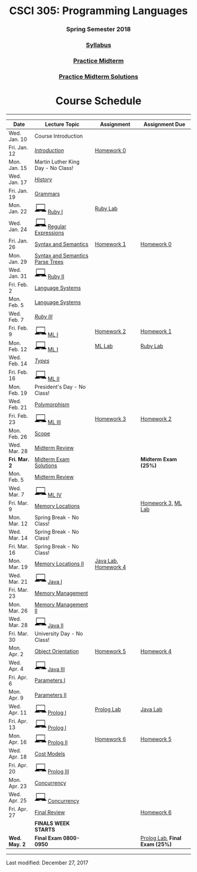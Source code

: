 <div align="center">
<h1>CSCI 305: Programming Languages</h1>
<h3>Spring Semester 2018</h3>

<h3><a href="syllabus.html">Syllabus</a></h3>

<h3><a href="exams/midterm-practice.pdf">Practice Midterm</a></h3>

<h3><a href="exams/midterm-practice.html">Practice Midterm Solutions</a></h3>

<h1>Course Schedule</h1>
</div>

---

Date | Lecture Topic | Assignment | Assignment Due
---- | ------------- | --------------- | ------------
Wed. Jan. 10 | Course Introduction | &nbsp; | &nbsp;
Fri. Jan. 12 | *[Introduction](lectures/l02_intro.html)* | [Homework 0](homeworks/hw0.html) | &nbsp;
Mon. Jan. 15 | Martin Luther King Day - No Class! | &nbsp; | &nbsp;
Wed. Jan. 17 | *[History](lectures/l03_history.html)* | &nbsp; | &nbsp;
Fri. Jan. 19 | [Grammars](lectures/l04_grammars.html) | &nbsp; | &nbsp;
Mon. Jan. 22 | ![laptop](images/laptop.png) [Ruby I](lectures/l05_ruby1.html) | [Ruby Lab](homeworks/ruby_lab.html) | &nbsp;
Wed. Jan. 24 | ![laptop](images/laptop.png) [Regular Expressions](lectures/l06_ruby_regex.html) | &nbsp; | &nbsp;
Fri. Jan. 26 | [Syntax and Semantics](lectures/l07_syntax.html) | [Homework 1](homeworks/hw1.html) | [Homework 0](homeworks/hw0.html)
Mon. Jan. 29 | [Syntax and Semantics](lectures/l08_syntax.html) [Parse Trees](lectures/l08-1_parse_trees.html) | &nbsp; | &nbsp;
Wed. Jan. 31 | ![laptop](images/laptop.png) [Ruby II](lectures/l09_ruby2.html) | &nbsp; | &nbsp;
Fri. Feb. 2 | [Language Systems](lectures/l10_langsys.html) | &nbsp; | &nbsp;
Mon. Feb. 5 | [Language Systems](lectures/l12_langsys.html) | &nbsp; | &nbsp;
Wed. Feb. 7 | *[Ruby III](lectures/l11_ruby3.html)* | &nbsp; | &nbsp;
Fri. Feb. 9 | ![laptop](images/laptop.png) [ML I](lectures/l13_ml1.html) | [Homework 2](homeworks/hw2.html) | [Homework 1](homeworks/hw1.html)
Mon. Feb. 12 | ![laptop](images/laptop.png) [ML I](lectures/l14_ml1.html) | [ML Lab](homeworks/ml_lab.html) | [Ruby Lab](homeworks/ruby_lab.html)
Wed. Feb. 14 | *[Types](lectures/l15_types.html)* | &nbsp; | &nbsp;
Fri. Feb. 16 | ![laptop](images/laptop.png) [ML II](lectures/l16_ml2.html) | &nbsp; | &nbsp;
Mon. Feb. 19 | President's Day - No Class! | &nbsp; | &nbsp;
Wed. Feb. 21 | [Polymorphism](lectures/l17_polymorphism.html) | &nbsp; | &nbsp;
Fri. Feb. 23 | ![laptop](images/laptop.png) [ML III](lectures/l18_ml3.html) | [Homework 3](homeworks/hw3.html) | [Homework 2](homeworks/hw2.html)
Mon. Feb. 26 | [Scope](lectures/l19_scope.html) | &nbsp; | &nbsp;
Wed. Mar. 28 | [Midterm Review](lectures/l20_midtermrev.html) | &nbsp; |
**Fri. Mar. 2** | [Midterm Exam Solutions](lectures/l20.5_midterm_solutions.html) | &nbsp; | **Midterm Exam (25%)**
Mon. Feb. 5 | [Midterm Review](lectures/l21_scope.html) | &nbsp; | &nbsp;
Wed. Mar. 7 | ![laptop](images/laptop.png) [ML IV](lectures/l22_ml4.html) | &nbsp; | &nbsp;
Fri. Mar. 9 | [Memory Locations](lectures/l23_memoryloc.html) | &nbsp; | [Homework 3](homeworks/hw3.html), [ML Lab](homeworks/ml_lab.html)
Mon. Mar. 12 | Spring Break - No Class! | &nbsp; | &nbsp;
Wed. Mar. 14 | Spring Break - No Class! | &nbsp; | &nbsp;
Fri. Mar. 16 | Spring Break - No Class! | &nbsp; | &nbsp;
Mon. Mar. 19 | [Memory Locations II](lectures/l24_memloc2.html) | [Java Lab](https://github.com/CSCI305/csci305-java-lab/), [Homework 4](homeworks/hw4.html) | &nbsp;
Wed. Mar. 21 | ![laptop](images/laptop.png) [Java I](lectures/l25_java1.html) | &nbsp; | &nbsp;
Fri. Mar. 23 | [Memory Management](lectures/l26_memmgmt.html) | &nbsp; | &nbsp;
Mon. Mar. 26 | [Memory Management II](lectures/l27_memmgmt2.html) | &nbsp; | &nbsp;
Wed. Mar. 28 | ![laptop](images/laptop.png) [Java II](lectures/l28_java2.html) | &nbsp; | &nbsp;
Fri. Mar. 30 | University Day - No Class! | &nbsp; | &nbsp;
Mon. Apr. 2 | [Object Orientation](lectures/l29_object.html) | [Homework 5](homeworks/hw5.html) | [Homework 4](homeworks/hw4.html)
Wed. Apr. 4 | ![laptop](images/laptop.png) [Java III](lectures/l30_java3.html) | &nbsp; | &nbsp;
Fri. Apr. 6 | [Parameters I](lectures/l31_params1.html) | &nbsp; | &nbsp;
Mon. Apr. 9 | [Parameters II](lectures/l32_params2.html) | &nbsp; | &nbsp;
Wed. Apr. 11 | ![laptop](images/laptop.png) [Prolog I](lectures/l33_prolog1.html) | [Prolog Lab](https://github.com/CSCI305/csci305-prolog-lab) | [Java Lab](https://github.com/CSCI305/csci305-java-lab/)
Fri. Apr. 13 | ![laptop](images/laptop.png) [Prolog I](lectures/l34_prolog1.html) | &nbsp; | &nbsp;
Mon. Apr. 16 | ![laptop](images/laptop.png) [Prolog II](lectures/l35_prolog2.html) | [Homework 6](homeworks/hw6.html) | [Homework 5](homeworks/hw5.html)
Wed. Apr. 18 | [Cost Models](lectures/l36_cost.html) | &nbsp; | &nbsp;
Fri. Apr. 20 | ![laptop](images/laptop.png) [Prolog III](lectures/l37_prolog3.html) | &nbsp; | &nbsp;
Mon. Apr. 23 | [Concurrency](lectures/l38_concurrency1.html) | &nbsp; | &nbsp;
Wed. Apr. 25 | ![laptop](images/laptop.png) [Concurrency](lectures/l39_concurrency2.html) | &nbsp; | &nbsp;
Fri. Apr. 27 | [Final Review](lectures/l40_finalrev.html) | &nbsp; | [Homework 6](homeworks/hw6.html)
&nbsp; | **FINALS WEEK STARTS** | &nbsp; | &nbsp;
**Wed. May. 2** | **Final Exam 0800-0950** | &nbsp; | [Prolog Lab](https://github.com/CSCI305/csci305-prolog-lab), **Final Exam (25%)**

---

Last modified: December 27, 2017
